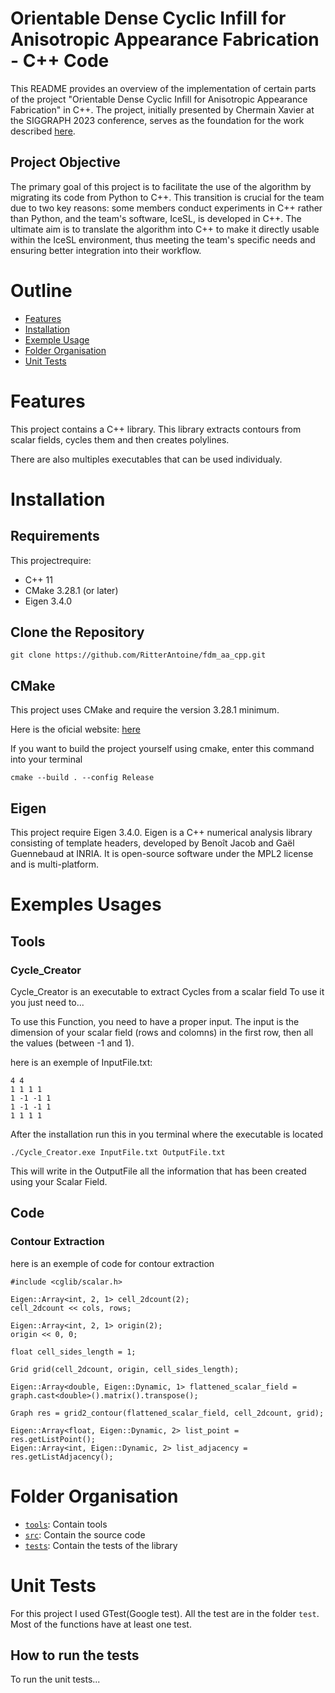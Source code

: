 # Orientable Dense Cyclic Infill for Anisotropic Appearance Fabrication - C++ Code

This README provides an overview of the implementation of certain parts of the project "Orientable Dense Cyclic Infill for Anisotropic Appearance Fabrication" in C++. The project, initially presented by Chermain Xavier at the SIGGRAPH 2023 conference, serves as the foundation for the work described [here](https://github.com/mfx-inria/anisotropic_appearance_fabrication).

## Project Objective
The primary goal of this project is to facilitate the use of the algorithm by migrating its code from Python to C++. This transition is crucial for the team due to two key reasons: some members conduct experiments in C++ rather than Python, and the team's software, IceSL, is developed in C++. The ultimate aim is to translate the algorithm into C++ to make it directly usable within the IceSL environment, thus meeting the team's specific needs and ensuring better integration into their workflow.


# Outline

- [Features](#features)
- [Installation](#installation)
- [Exemple Usage](#exemple-usage)
- [Folder Organisation](#folder-organisation)
- [Unit Tests](#unit-tests)

# Features

This project contains a C++ library. This library extracts contours from scalar fields, cycles them and then creates polylines.

There are also multiples executables that can be used individualy.

# Installation

## Requirements

This projectrequire:
- C++ 11
- CMake 3.28.1 (or later)
- Eigen 3.4.0

## Clone the Repository

```
git clone https://github.com/RitterAntoine/fdm_aa_cpp.git
```

## CMake

This project uses CMake and require the version 3.28.1 minimum.

Here is the oficial website: [here](https://cmake.org/)

If you want to build the project yourself using cmake, enter this command into your terminal

```
cmake --build . --config Release
```

## Eigen

This project require Eigen 3.4.0. Eigen is a C++ numerical analysis library consisting of template headers, developed by Benoît Jacob and Gaël Guennebaud at INRIA. It is open-source software under the MPL2 license and is multi-platform.

# Exemples Usages

## Tools

### Cycle_Creator

Cycle_Creator is an executable to extract Cycles from a scalar field
To use it you just need to...

To use this Function, you need to have a proper input. The input is the dimension of your scalar field (rows and colomns) in the first row, then all the values (between -1 and 1).

here is an exemple of InputFile.txt:
```
4 4
1 1 1 1 
1 -1 -1 1 
1 -1 -1 1
1 1 1 1
```

After the installation run this in you terminal where the executable is located

```
./Cycle_Creator.exe InputFile.txt OutputFile.txt
```

This will write in the OutputFile all the information that has been created using your Scalar Field.

## Code

### Contour Extraction

here is an exemple of code for contour extraction

```
#include <cglib/scalar.h>

Eigen::Array<int, 2, 1> cell_2dcount(2);
cell_2dcount << cols, rows;

Eigen::Array<int, 2, 1> origin(2);
origin << 0, 0;

float cell_sides_length = 1;

Grid grid(cell_2dcount, origin, cell_sides_length);

Eigen::Array<double, Eigen::Dynamic, 1> flattened_scalar_field = graph.cast<double>().matrix().transpose();

Graph res = grid2_contour(flattened_scalar_field, cell_2dcount, grid);

Eigen::Array<float, Eigen::Dynamic, 2> list_point = res.getListPoint();
Eigen::Array<int, Eigen::Dynamic, 2> list_adjacency = res.getListAdjacency();

```

# Folder Organisation

- [`tools`](tools/): Contain tools
- [`src`](src/): Contain the source code
- [`tests`](tests/): Contain the tests of the library

# Unit Tests

For this project I used GTest(Google test). All the test are in the folder `test`. Most of the functions have at least one test. 

## How to run the tests

To run the unit tests...